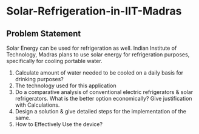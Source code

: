 # Solar-Refrigeration-in-IIT-Madras


## Problem Statement
Solar Energy can be used for refrigeration as well. Indian Institute of Technology, Madras plans to use solar energy for refrigeration purposes, specifically for cooling portable water.
<br>
1. Calculate amount of water needed to be cooled on a daily basis for drinking purposes?
2. The technology used for this application
3. Do a comparative analysis of conventional electric refrigerators & solar refrigerators. What is the better option economically? Give justification with Calculations.
4. Design a solution & give detailed steps for the implementation of the same.
5. How to Effectively Use the device?
